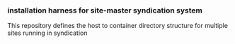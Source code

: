 
### installation harness for site-master syndication system

This repository defines the host to container directory structure
for multiple sites running in syndication
